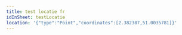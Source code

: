 ```yaml
---
title: test locatie fr
idInSheet: testLocatie
location: '{"type":"Point","coordinates":[2.382387,51.0035781]}'
---
```

